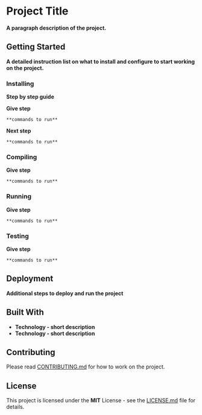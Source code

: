# **Project Title**

**A paragraph description of the project.**

## Getting Started

**A detailed instruction list on what to install and configure to start working on the project.**

### Installing

**Step by step guide**

**Give step**

```
**commands to run**
```

**Next step**

```
**commands to run**
```

### Compiling

**Give step**

```
**commands to run**
```

### Running

**Give step**

```
**commands to run**
```

### Testing

**Give step**

```
**commands to run**
```

## Deployment

**Additional steps to deploy and run the project**

## Built With

- **Technology - short description**
- **Technology - short description**

## Contributing

Please read [CONTRIBUTING.md](CONTRIBUTING.md) for how to work on the project.

## License

This project is licensed under the **MIT** License - see the [LICENSE.md](LICENSE.md) file for details.
